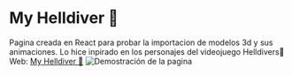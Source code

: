 # My Helldiver 🫡
Pagina creada en React para probar la importacion de modelos 3d y sus animaciones. Lo hice inpirado en los personajes del videojuego Helldivers🥴
Web: [My Helldiver 🫡](https://expressionshelldiver.netlify.app)
![Demostración de la pagina](GIFS/hell.gif)

